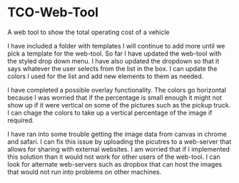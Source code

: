 # TCO-Web-Tool
A web tool to show the total operating cost of a vehicle

I have included a folder with templates I will continue to add more until we pick a template for the web-tool. So far I have updated the web-tool with the styled drop down menu. I have also updated the dropdown so that it says whatever the user selects from the list in the box. I can update the colors I used for the list and add new elements to them as needed. 

I have completed a possible overlay functionality. The colors go horizontal because I was worried that if the percentage is small enough it might not show up if it were vertical on some of the pictures such as the pickup truck. I can chage the colors to take up a vertical percentage of the image if required. 

I have ran into some trouble getting the image data from canvas in chrome and safari. I can fix this issue by uploading the picutres to a web-server that allows for sharing with external websites. I am worried that if I implemented this solution than it would not work for other users of the web-tool. I can look for alternate web-servers such as dropbox that can host the images that would not run into problems on other machines. 
